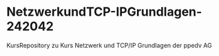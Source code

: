 # NetzwerkundTCP-IPGrundlagen-242042
KursRepository zu Kurs Netzwerk und TCP/IP Grundlagen der ppedv AG
